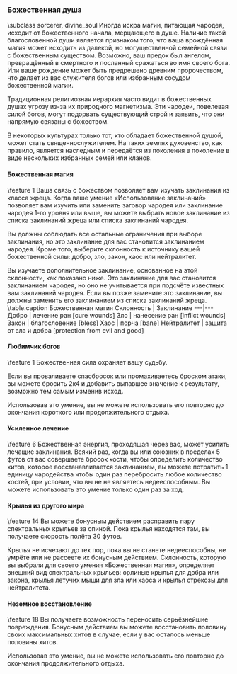 ### Божественная душа
\subclass sorcerer, divine_soul
Иногда искра магии, питающая чародея, исходит от божественного начала, мерцающего в душе. Наличие такой благословенной души является признаком того, что ваша врождённая магия может исходить из далекой, но могущественной семейной связи с божественным существом. Возможно, ваш предок был ангелом, превращённый в смертного и посланный сражаться во имя своего бога. Или ваше рождение может быть предрешено древним пророчеством, что делает из вас служителя богов или избранным сосудом божественной магии.

Традиционная религиозная иерархия часто видит в божественных душах угрозу из-за их природного магнетизма. Эти чародеи, повелевая силой богов, могут подорвать существующий строй и заявить, что они напрямую связаны с божеством.

В некоторых культурах только тот, кто обладает божественной душой, может стать священнослужителем. На таких землях духовенство, как правило, является наследным и передаётся из поколения в поколение в виде нескольких избранных семей или кланов.

#### Божественная магия
\feature 1
Ваша связь с божеством позволяет вам изучать заклинания из класса жреца. Когда ваше умение «Использование заклинаний» позволяет вам изучить или заменить заговор чародея или заклинание чародея 1-го уровня или выше, вы можете выбрать новое заклинание из списка заклинаний жреца или списка заклинаний чародея.

Вы должны соблюдать все остальные ограничения при выборе заклинания, но это заклинание для вас становится заклинанием чародея. Кроме того, выберите склонность к источнику вашей божественной силы: добро, зло, закон, хаос или нейтралитет.

Вы изучаете дополнительное заклинание, основанное на этой склонности, как показано ниже. Это заклинание для вас становится заклинанием чародея, но оно не учитывается при подсчёте известных вам заклинаний чародея. Если вы позже замените это заклинание, вы должны заменить его заклинанием из списка заклинаний жреца.
\table.caption Божественная магия
Склонность | Заклинание
---|---
Добро | лечение ран [cure wounds]
Зло | нанесение ран [inflict wounds]
Закон | благословение [bless]
Хаос | порча [bane]
Нейтралитет | защита от зла и добра [protection from evil and good]

#### Любимчик богов
\feature 1
Божественная сила охраняет вашу судьбу.

Если вы проваливаете спасбросок или промахиваетесь броском атаки, вы можете бросить 2к4 и добавить выпавшее значение к результату, возможно тем самым изменив исход.

Использовав это умение, вы не можете использовать его повторно до окончания короткого или продолжительного отдыха.

#### Усиленное лечение
\feature 6
Божественная энергия, проходящая через вас, может усилить лечащие заклинания. Всякий раз, когда вы или союзник в пределах 5 футов от вас совершаете бросок кости, чтобы определить количество хитов, которое восстанавливается заклинанием, вы можете потратить 1 единицу чародейства чтобы один раз перебросить любое количество костей, при условии, что вы не не являетесь недееспособным. Вы можете использовать это умение только один раз за ход.

#### Крылья из другого мира
\feature 14
Вы можете бонусным действием расправить пару спектральных крыльев за спиной. Пока крылья находятся там, вы получаете скорость полёта 30 футов.

Крылья не исчезают до тех пор, пока вы не станете недееспособны, не умрёте или не рассеете их бонусным действием. Склонность, которую вы выбрали для своего умения «Божественная магия», определяет внешний вид спектральных крыльев: орлиные крылья для добра или закона, крылья летучих мыши для зла или хаоса и крылья стрекозы для нейтралитета.

#### Неземное восстановление
\feature 18
Вы получаете возможность переносить серьёзнейшие повреждения. Бонусным действием вы можете восстановить половину своих максимальных хитов в случае, если у вас осталось меньше половины хитов.

Использовав это умение, вы не можете использовать его повторно до окончания продолжительного отдыха.
